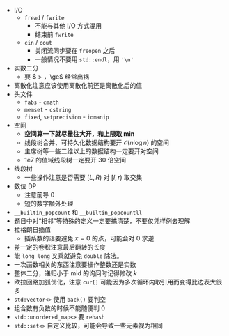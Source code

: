 - I/O
    - `fread` / `fwrite`
        - 不能与其他 I/O 方式混用
        - 结束前 `fwrite`
    - `cin` / `cout`
        - 关闭流同步要在 `freopen` 之后
        - 一般情况不要用 `std::endl`，用 `'\n'`
- 实数二分
    - 要 $ > $，$\ge$ 经常出锅
- 离散化注意应该使用离散化前还是离散化后的值
- 头文件
    - `fabs` - `cmath`
    - `memset` - `cstring`
    - `fixed`, `setprecision` - `iomanip`
- 空间
	- **空间算一下就尽量往大开，和上限取 $\min$**
	- 线段树合并、可持久化数据结构要开 $\mathcal O(n\log n)$ 的空间
	- 主席树等一些二维以上的数据结构一定要开对空间
	- 1e7 的值域线段树一定要开 30 倍空间
- 线段树
	- 一些操作注意是否需要 $[L,R)$ 对 $[l,r)$ 取交集
- 数位 DP
	- 注意前导 0
	- 短的数字额外处理
- `__builtin_popcount` 和 `__builtin_popcountll`
- 题目中对“相邻”等特殊的定义一定要搞清楚，不要仅凭样例去理解
- 拉格朗日插值
	- 插系数的话要避免 $x=0$ 的点，可能会对 $0$ 求逆
- 差一定的卷积注意最后翻转的长度
- 能 `long long` 叉乘就避免 `double` 除法。
- 一次函数相关的东西注意要操作整数还是实数
- 整体二分，递归小于 $\mathrm{mid}$ 的询问时记得修改 $k$
- 欧拉回路加弧优化，注意 `cur[]` 可能因为多次循环内取引用而变得比边表大很多
- `std:vector<>` 使用 `back()` 要判空
- 组合数有负数的时候不能随便判 $0$
- `std::unordered_map<>` 要 `rehash`
- `std::set<>` 自定义比较，可能会导致一些元素视为相同
